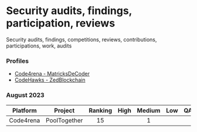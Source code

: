 # Security audits, findings, participation, reviews 
Security audits, findings, competitions, reviews, contributions, participations, work, audits 

### Profiles 
* [Code4rena - MatricksDeCoder](https://code4rena.com/@MatricksDeCoder)
* [CodeHawks - ZedBlockchain](https://www.codehawks.com/profile/clk6kgukh0008ld088n5wns9l)

### August 2023 
 | Platform     | Project        | Ranking | High   | Medium | Low    | QA/Informational | Gas    | Earnings |
 |  :-----:     | :-----:        |:-----:  |:-----: |:-----: |:-----: | :-----:          | :-----:| :-----:  |
 | Code4rena    | PoolTogether   |     15  |        |    1   |        |                  |        | $476.00  |

